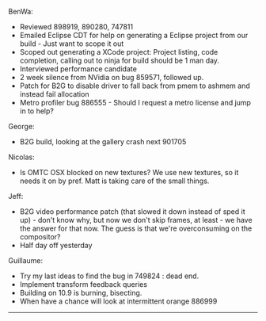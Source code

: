 BenWa:
* Reviewed 898919, 890280, 747811
* Emailed Eclipse CDT for help on generating a Eclipse project from our build - Just want to scope it out
* Scoped out generating a XCode project: Project listing, code completion, calling out to ninja for build should be 1 man day.
* Interviewed performance candidate
* 2 week silence from NVidia on bug 859571, followed up.
* Patch for B2G to disable driver to fall back from pmem to ashmem and instead fail allocation
* Metro profiler bug 886555 - Should I request a metro license and jump in to help?

George:
* B2G build, looking at the gallery crash next 901705

Nicolas:
* Is OMTC OSX blocked on new textures?  We use new textures, so it needs it on by pref. Matt is taking care of the small things.

Jeff:
* B2G video performance patch (that slowed it down instead of sped it up) - don't know why, but now we don't skip frames, at least - we have the answer for that now.  The guess is that we're overconsuming on the compositor?
* Half day off yesterday

Guillaume:
* Try my last ideas to find the bug in 749824 : dead end.
* Implement transform feedback queries
* Building on 10.9 is burning, bisecting.
* When have a chance will look at intermittent orange 886999

________________


